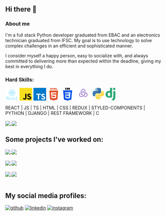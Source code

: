 ## Hi there 👋
### About me
I'm a full stack Python developer graduated from EBAC and an electronics technician graduated from IFSC. My goal is to use technology to solve complex challenges in an efficient and sophisticated manner.

I consider myself a happy person, easy to socialize with, and always committed to delivering more than expected within the deadline, giving my best in everything I do.

### Hard Skills:

<img height=40 align="center" src="https://github.com/MarcosMantovani/MarcosMantovani/blob/main/icons/react.png" /> <img height=40 align="center" src="https://github.com/MarcosMantovani/MarcosMantovani/blob/main/icons/js.png" /> <img height=40 align="center" src="https://github.com/MarcosMantovani/MarcosMantovani/blob/main/icons/ts.png" /> <img height=40 align="center" src="https://github.com/MarcosMantovani/MarcosMantovani/blob/main/icons/html.png" /> <img height=40 align="center" src="https://github.com/MarcosMantovani/MarcosMantovani/blob/main/icons/css.png" /> <img height=40 align="center" src="https://github.com/MarcosMantovani/MarcosMantovani/blob/main/icons/redux.png" /> <img height=40 align="center" src="https://github.com/MarcosMantovani/MarcosMantovani/blob/main/icons/python.png" /> <img height=40 align="center" src="https://github.com/MarcosMantovani/MarcosMantovani/blob/main/icons/django.png" />

REACT | JS | TS | HTML | CSS | REDUX | STYLED-COMPONENTS | PYTHON | DJANGO | REST FRAMEWORK | C

<a href="https://github.com/anuraghazra/github-readme-stats">
  <img height=200 align="center" src="https://github-readme-stats.vercel.app/api?username=MarcosMantovani&theme=radical" />
</a>
<a href="https://github.com/anuraghazra/convoychat">
  <img height=200 align="center" src="https://github-readme-stats.vercel.app/api/top-langs?username=MarcosMantovani&layout=compact&langs_count=8&card_width=320&theme=radical" />
</a>

## Some projects I've worked on:

<a href="https://github.com/MarcosMantovani/Textly">
  <img align="center" src="https://github-readme-stats.vercel.app/api/pin/?username=MarcosMantovani&repo=Textly&theme=radical" />
</a>
<a href="https://github.com/MarcosMantovani/efood">
  <img align="center" src="https://github-readme-stats.vercel.app/api/pin/?username=MarcosMantovani&repo=efood&theme=radical" />
</a>
<br>
<br>
<a href="https://github.com/MarcosMantovani/share_music">
  <img align="center" src="https://github-readme-stats.vercel.app/api/pin/?username=MarcosMantovani&repo=share_music&theme=radical" />
</a>
<a href="https://github.com/MarcosMantovani/eplay">
  <img align="center" src="https://github-readme-stats.vercel.app/api/pin/?username=MarcosMantovani&repo=eplay&theme=radical" />
</a>
<br>
<br>
<a href="https://github.com/MarcosMantovani/Site-Vasco-da-Gama">
  <img align="center" src="https://github-readme-stats.vercel.app/api/pin/?username=MarcosMantovani&repo=Site-Vasco-da-Gama&theme=radical" />
</a>
<a href="https://github.com/MarcosMantovani/clone_disneyplus">
  <img align="center" src="https://github-readme-stats.vercel.app/api/pin/?username=MarcosMantovani&repo=clone_disneyplus&theme=radical" />
</a>
<br>
<br>

## My social media profiles:

[<img src='https://cdn.jsdelivr.net/npm/simple-icons@3.0.1/icons/github.svg' alt='github' height='40'>](https://github.com/MarcosMantovani)  [<img src='https://cdn.jsdelivr.net/npm/simple-icons@3.0.1/icons/linkedin.svg' alt='linkedin' height='40'>](https://www.linkedin.com/in/marcos-vinicius-mantovani/)  [<img src='https://cdn.jsdelivr.net/npm/simple-icons@3.0.1/icons/instagram.svg' alt='instagram' height='40'>](https://www.instagram.com/marcos_mantovani_/)  
